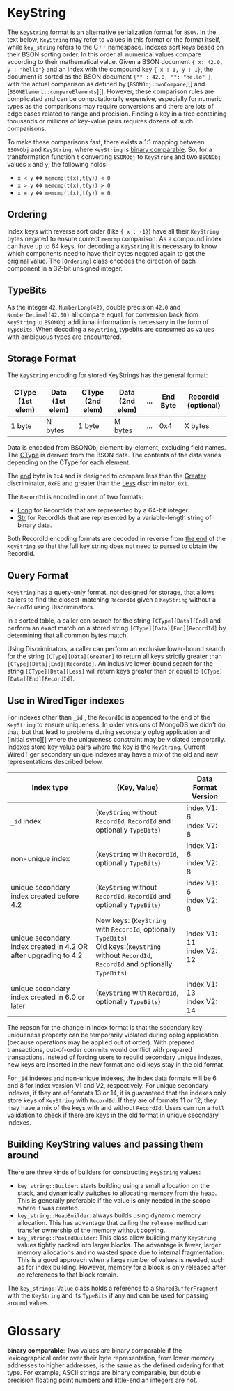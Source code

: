 # KeyString

The `KeyString` format is an alternative serialization format for `BSON`. In the text below,
`KeyString` may refer to values in this format or the format itself, while `key_string` refers to the C++ namespace.
Indexes sort keys based on their BSON sorting order. In this order all numerical values compare
according to their mathematical value. Given a BSON document `{ x: 42.0, y : "hello"}`
and an index with the compound key `{ x : 1, y : 1}`, the document is sorted as the BSON document
`{"" : 42.0, "": "hello" }`, with the actual comparison as defined by [`BSONObj::woCompare`][] and
[`BSONElement::compareElements`][]. However, these comparison rules are complicated and can be
computationally expensive, especially for numeric types as the comparisons may require conversions
and there are lots of edge cases related to range and precision. Finding a key in a tree containing
thousands or millions of key-value pairs requires dozens of such comparisons.

To make these comparisons fast, there exists a 1:1 mapping between `BSONObj` and `KeyString`, where
`KeyString` is [binary comparable](#glossary). So, for a transformation function `t` converting
`BSONObj` to `KeyString` and two `BSONObj` values `x` and `y`, the following holds:

- `x < y` ⇔ `memcmp(t(x),t(y)) < 0`
- `x > y` ⇔ `memcmp(t(x),t(y)) > 0`
- `x = y` ⇔ `memcmp(t(x),t(y)) = 0`

## Ordering

Index keys with reverse sort order (like `{ x : -1}`) have all their `KeyString` bytes negated to
ensure correct `memcmp` comparison. As a compound index can have up to 64 keys, for decoding a
`KeyString` it is necessary to know which components need to have their bytes negated again to get
the original value. The [`Ordering`] class encodes the direction of each component in a 32-bit
unsigned integer.

## TypeBits

As the integer `42`, `NumberLong(42)`, double precision `42.0` and `NumberDecimal(42.00)` all
compare equal, for conversion back from `KeyString` to `BSONObj` additional information is necessary
in the form of `TypeBits`. When decoding a `KeyString`, typebits are consumed as values with
ambiguous types are encountered.

## Storage Format

The `KeyString` encoding for stored KeyStrings has the general format:

| CType (1st elem) | Data (1st elem) | CType (2nd elem) | Data (2nd elem) | ... | End Byte | RecordId (optional) |
| ---------------- | --------------- | ---------------- | --------------- | --- | -------- | ------------------- |
| 1 byte           | N bytes         | 1 byte           | M bytes         | ... | 0x4      | X bytes             |

Data is encoded from BSONObj element-by-element, excluding field names. The
[CType](https://github.com/mongodb/mongo/blob/513263f750668a80f294f1a8621e3cda81194a9f/src/mongo/db/storage/key_string.cpp#L83)
is derived from the BSON data. The contents of the data varies depending on the CType for each
element.

The [end](https://github.com/mongodb/mongo/blob/513263f750668a80f294f1a8621e3cda81194a9f/src/mongo/db/storage/key_string.cpp#L337)
byte is `0x4` and is designed to compare less than the [Greater](https://github.com/mongodb/mongo/blob/513263f750668a80f294f1a8621e3cda81194a9f/src/mongo/db/storage/key_string.cpp#L343)
discriminator, `0xFE` and greater than the [Less](https://github.com/mongodb/mongo/blob/513263f750668a80f294f1a8621e3cda81194a9f/src/mongo/db/storage/key_string.cpp#L342)
discriminator, `0x1`.

The `RecordId` is encoded in one of two formats:

- [Long](https://github.com/mongodb/mongo/blob/513263f750668a80f294f1a8621e3cda81194a9f/src/mongo/db/storage/key_string.cpp#L666)
  for RecordIds that are represented by a 64-bit integer.
- [Str](https://github.com/mongodb/mongo/blob/513263f750668a80f294f1a8621e3cda81194a9f/src/mongo/db/storage/key_string.cpp#L713)
  for RecordIds that are represented by a variable-length string of binary data.

Both RecordId encoding formats are decoded in reverse from [the end](https://github.com/mongodb/mongo/blob/513263f750668a80f294f1a8621e3cda81194a9f/src/mongo/db/storage/key_string.cpp#L2886-L2892)
of the `KeyString` so that the full key string does not need to parsed to obtain the RecordId.

## Query Format

`KeyString` has a query-only format, not designed for storage, that allows callers to find the
closest-matching `RecordId` given a `KeyString` without a `RecordId` using Discriminators.

In a sorted table, a caller can search for the string `[CType][Data][End]` and perform an exact
match on a stored string `[CType][Data][End][RecordId]` by determining that all common bytes
match.

Using Discriminators, a caller can perform an exclusive lower-bound search for the string
`[CType][Data][Greater]` to return all keys strictly greater than `[CType][Data][End][RecordId]`.
An inclusive lower-bound search for the string `[CType][Data][Less]` will return keys greater than
or equal to `[CType][Data][End][RecordId]`.

## Use in WiredTiger indexes

For indexes other than `_id` , the `RecordId` is appended to the end of the `KeyString` to ensure
uniqueness. In older versions of MongoDB we didn't do that, but that lead to problems during
secondary oplog application and [initial sync][] where the uniqueness constraint may be violated
temporarily. Indexes store key value pairs where the key is the `KeyString`. Current WiredTiger
secondary unique indexes may have a mix of the old and new representations described below.

| Index type                                                      | (Key, Value)                                                                                                                                          | Data Format Version            |
| --------------------------------------------------------------- | ----------------------------------------------------------------------------------------------------------------------------------------------------- | ------------------------------ |
| `_id` index                                                     | (`KeyString` without `RecordId`, `RecordId` and optionally `TypeBits`)                                                                                | index V1: 6<br />index V2: 8   |
| non-unique index                                                | (`KeyString` with `RecordId`, optionally `TypeBits`)                                                                                                  | index V1: 6<br />index V2: 8   |
| unique secondary index created before 4.2                       | (`KeyString` without `RecordId`, `RecordId` and optionally `TypeBits`)                                                                                | index V1: 6<br />index V2: 8   |
| unique secondary index created in 4.2 OR after upgrading to 4.2 | New keys: (`KeyString` with `RecordId`, optionally `TypeBits`) <br /> Old keys:(`KeyString` without `RecordId`, `RecordId` and optionally `TypeBits`) | index V1: 11<br />index V2: 12 |
| unique secondary index created in 6.0 or later                  | (`KeyString` with `RecordId`, optionally `TypeBits`)                                                                                                  | index V1: 13<br />index V2: 14 |

The reason for the change in index format is that the secondary key uniqueness property can be
temporarily violated during oplog application (because operations may be applied out of order).
With prepared transactions, out-of-order commits would conflict with prepared transactions.
Instead of forcing users to rebuild secondary unique indexes, new keys are inserted in the new
format and old keys stay in the old format.

For `_id` indexes and non-unique indexes, the index data formats will be 6 and 8 for index version
V1 and V2, respectively. For unique secondary indexes, if they are of formats 13 or 14, it is
guaranteed that the indexes only store keys of `KeyString` with `RecordId`. If they are of formats
11 or 12, they may have a mix of the keys with and without `RecordId`. Users can run a `full`
validation to check if there are keys in the old format in unique secondary indexes.

## Building KeyString values and passing them around

There are three kinds of builders for constructing `KeyString` values:

- `key_string::Builder`: starts building using a small allocation on the stack, and
  dynamically switches to allocating memory from the heap. This is generally preferable if the value
  is only needed in the scope where it was created.
- `key_string::HeapBuilder`: always builds using dynamic memory allocation. This has advantage that
  calling the `release` method can transfer ownership of the memory without copying.
- `key_string::PooledBuilder`: This class allow building many `KeyString` values tightly packed into
  larger blocks. The advantage is fewer, larger memory allocations and no wasted space due to
  internal fragmentation. This is a good approach when a large number of values is needed, such as
  for index building. However, memory for a block is only released after _no_ references to that
  block remain.

The `key_string::Value` class holds a reference to a `SharedBufferFragment` with the `KeyString` and
its `TypeBits` if any and can be used for passing around values.

# Glossary

**binary comparable**: Two values are binary comparable if the lexicographical order over their byte
representation, from lower memory addresses to higher addresses, is the same as the defined ordering
for that type. For example, ASCII strings are binary comparable, but double precision floating point
numbers and little-endian integers are not.
